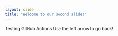 ```yaml
---
layout: slide
title: "Welcome to our second slide!"
---
```

Testing GitHub Actions
Use the left arrow to go back!
